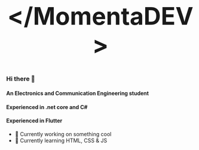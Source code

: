 <h1 align="center" style="font-size: 64;"><strong>&lt/MomentaDEV&gt</strong></h1>

### Hi there 👋

#### An Electronics and Communication Engineering student

#### Experienced in .net core and C#

#### Experienced in Flutter

- 🔭 Currently working on something cool
- 🌱 Currently learning HTML, CSS & JS
<!--
- 💬 Ask me about ...
- 📫 How to reach me: ...
- 😄 Pronouns: ...
- ⚡ Fun fact: ...
  -->

